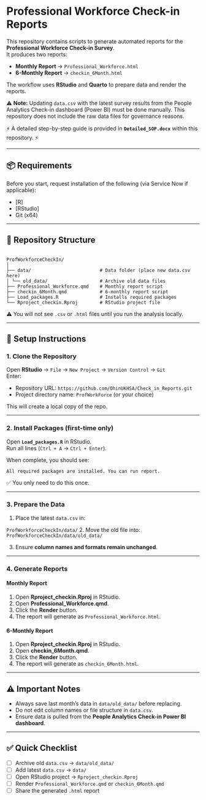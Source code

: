 # Professional Workforce Check-in Reports

This repository contains scripts to generate automated reports for the **Professional Workforce Check-in Survey**.  
It produces two reports:  

- **Monthly Report** → `Professional_Workforce.html`  
- **6-Monthly Report** → `checkin_6Month.html`  

The workflow uses **RStudio** and **Quarto** to prepare data and render the reports.  

⚠️ **Note:** Updating `data.csv` with the latest survey results from the People Analytics Check-in dashboard (Power BI) must be done manually. This repository does not include the raw data files for governance reasons.  

⚡ A detailed step-by-step guide is provided in **`Detailed_SOP.docx`** within this repository. ⚡ 

---

## 📦 Requirements

Before you start, request installation of the following (via Service Now if applicable):

- [R]
- [RStudio]
- Git (x64)  

---

## 📂 Repository Structure

```

ProfWorkforceCheckIn/
│
├── data/                         # Data folder (place new data.csv here)
│ └── old_data/                   # Archive old data files
├── Professional_Workforce.qmd    # Monthly report script
├── checkin_6Month.qmd            # 6-monthly report script
├── Load_packages.R               # Installs required packages
└── Rproject_checkin.Rproj        # RStudio project file

```

⚠️ You will not see `.csv` or `.html` files until you run the analysis locally.  

---

## 🚀 Setup Instructions

### 1. Clone the Repository
Open **RStudio** → `File` → `New Project` → `Version Control` → `Git`  
Enter:  

- Repository URL: `https://github.com/OhinUKHSA/Check_in_Reports.git`  
- Project directory name: `ProfWorkForce` (or your choice)  

This will create a local copy of the repo.  

---

### 2. Install Packages (first-time only)

Open **`Load_packages.R`** in RStudio.  
Run all lines (`Ctrl + A` → `Ctrl + Enter`).  

When complete, you should see: 

`All required packages are installed. You can run report.`

✅ You only need to do this once.  

---

### 3. Prepare the Data

1. Place the latest `data.csv` in:  

`ProfWorkforceCheckIn/data/`
2. Move the old file into: 
`ProfWorkforceCheckIn/data/old_data/`

3. Ensure **column names and formats remain unchanged**.  

---

### 4. Generate Reports

#### Monthly Report
1. Open **Rproject_checkin.Rproj** in RStudio.  
2. Open **Professional_Workforce.qmd**.  
3. Click the **Render** button.  
4. The report will generate as `Professional_Workforce.html`.  

#### 6-Monthly Report
1. Open **Rproject_checkin.Rproj** in RStudio.  
2. Open **checkin_6Month.qmd**.  
3. Click the **Render** button.  
4. The report will generate as `checkin_6Month.html`.  

---

## ⚠️ Important Notes
- Always save last month’s data in `data/old_data/` before replacing.  
- Do not edit column names or file structure in `data.csv`.  
- Ensure data is pulled from the **People Analytics Check-in Power BI dashboard**.  

---

## ✅ Quick Checklist
- [ ] Archive old `data.csv` → `data/old_data/`  
- [ ] Add latest `data.csv` → `data/`  
- [ ] Open RStudio project → `Rproject_checkin.Rproj`  
- [ ] Render `Professional_Workforce.qmd` or `checkin_6Month.qmd`  
- [ ] Share the generated `.html` report  
